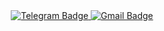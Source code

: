 <div id="badges" align="center">
<a href="https://telegrem.org/Hornet">
 <img src = "https://cdn-icons-png.flaticon.com/128/2111/2111646.png" alt="Telegram Badge"/>
  </a>
  <a href= " https://mail.google.com/mail/u/1/#inbox">
    <img src = "https://ssl.gstatic.com/ui/v1/icons/mail/rfr/logo_gmail_lockup_default_1x_r5.png" alt="Gmail Badge"/>
  </a>
</div>
